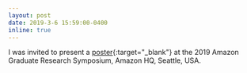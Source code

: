 ```yaml
---
layout: post
date: 2019-3-6 15:59:00-0400
inline: true
---
```


I was invited to present a [poster](assets/pdf/amazon-poster.pdf){:target="\_blank"} at the 2019 Amazon Graduate Research Symposium, Amazon HQ, Seattle, USA.
